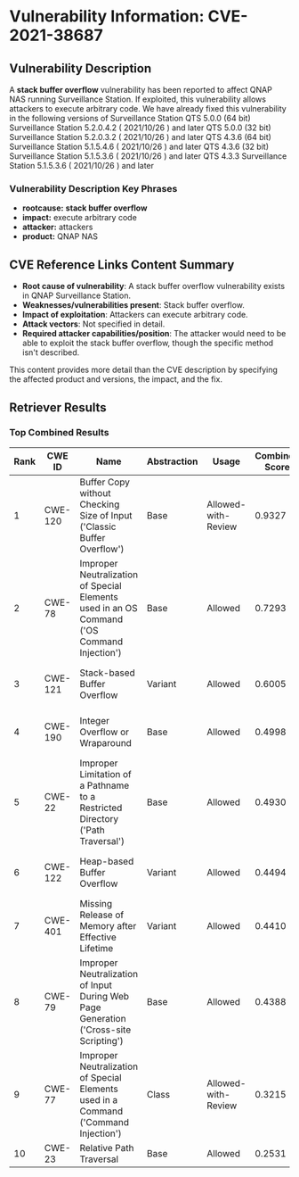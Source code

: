 # Vulnerability Information: CVE-2021-38687

## Vulnerability Description
A **stack buffer overflow** vulnerability has been reported to affect QNAP NAS running Surveillance Station. If exploited, this vulnerability allows attackers to execute arbitrary code. We have already fixed this vulnerability in the following versions of Surveillance Station QTS 5.0.0 (64 bit) Surveillance Station 5.2.0.4.2 ( 2021/10/26 ) and later QTS 5.0.0 (32 bit) Surveillance Station 5.2.0.3.2 ( 2021/10/26 ) and later QTS 4.3.6 (64 bit) Surveillance Station 5.1.5.4.6 ( 2021/10/26 ) and later QTS 4.3.6 (32 bit) Surveillance Station 5.1.5.3.6 ( 2021/10/26 ) and later QTS 4.3.3 Surveillance Station 5.1.5.3.6 ( 2021/10/26 ) and later

### Vulnerability Description Key Phrases
- **rootcause:** **stack buffer overflow**
- **impact:** execute arbitrary code
- **attacker:** attackers
- **product:** QNAP NAS

## CVE Reference Links Content Summary
- **Root cause of vulnerability**: A stack buffer overflow vulnerability exists in QNAP Surveillance Station.
- **Weaknesses/vulnerabilities present**: Stack buffer overflow.
- **Impact of exploitation**: Attackers can execute arbitrary code.
- **Attack vectors**: Not specified in detail.
- **Required attacker capabilities/position**: The attacker would need to be able to exploit the stack buffer overflow, though the specific method isn't described.

This content provides more detail than the CVE description by specifying the affected product and versions, the impact, and the fix.

## Retriever Results

### Top Combined Results

| Rank | CWE ID | Name | Abstraction | Usage | Combined Score | Retrievers | Individual Scores |
|------|--------|------|-------------|-------|---------------|------------|-------------------|
| 1 | CWE-120 | Buffer Copy without Checking Size of Input ('Classic Buffer Overflow') | Base | Allowed-with-Review | 0.9327 | dense, sparse, graph | dense: 0.557, sparse: 0.837, graph: 0.614 |
| 2 | CWE-78 | Improper Neutralization of Special Elements used in an OS Command ('OS Command Injection') | Base | Allowed | 0.7293 | dense, sparse, graph | dense: 0.539, sparse: 0.420, graph: 0.613 |
| 3 | CWE-121 | Stack-based Buffer Overflow | Variant | Allowed | 0.6005 | dense, sparse | dense: 0.600, sparse: 0.612 |
| 4 | CWE-190 | Integer Overflow or Wraparound | Base | Allowed | 0.4998 | dense, sparse | dense: 0.517, sparse: 0.421 |
| 5 | CWE-22 | Improper Limitation of a Pathname to a Restricted Directory ('Path Traversal') | Base | Allowed | 0.4930 | dense, sparse | dense: 0.499, sparse: 0.426 |
| 6 | CWE-122 | Heap-based Buffer Overflow | Variant | Allowed | 0.4494 | dense, sparse | dense: 0.520, sparse: 0.396 |
| 7 | CWE-401 | Missing Release of Memory after Effective Lifetime | Variant | Allowed | 0.4410 | dense, sparse | dense: 0.502, sparse: 0.396 |
| 8 | CWE-79 | Improper Neutralization of Input During Web Page Generation ('Cross-site Scripting') | Base | Allowed | 0.4388 | sparse, graph | sparse: 0.372, graph: 0.631 |
| 9 | CWE-77 | Improper Neutralization of Special Elements used in a Command ('Command Injection') | Class | Allowed-with-Review | 0.3215 | dense, sparse | dense: 0.538, sparse: 0.486 |
| 10 | CWE-23 | Relative Path Traversal | Base | Allowed | 0.2531 | sparse | sparse: 0.443 |

